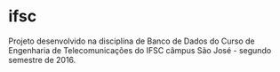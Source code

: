 # ifsc
Projeto desenvolvido na disciplina de Banco de Dados do Curso de Engenharia de Telecomunicações do IFSC câmpus São José - segundo semestre de 2016.
